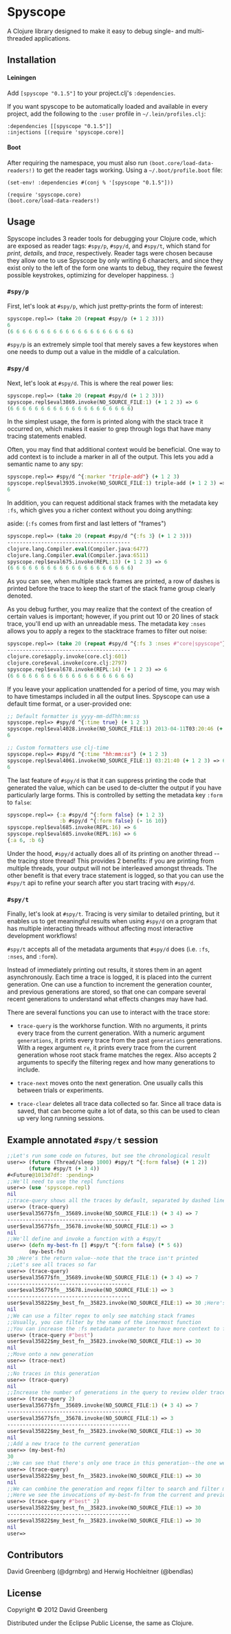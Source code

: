 # Spyscope

A Clojure library designed to make it easy to debug single- and multi-threaded applications.

## Installation


#### Leiningen

Add `[spyscope "0.1.5"]` to your project.clj's `:dependencies`.

If you want spyscope to be automatically loaded and available in every project,
add the following to the `:user` profile in `~/.lein/profiles.clj`:

    :dependencies [[spyscope "0.1.5"]]
    :injections [(require 'spyscope.core)]

#### Boot

After requiring the namespace, you must also run `(boot.core/load-data-readers!)` 
to get the reader tags working. Using a `~/.boot/profile.boot` file:

```
(set-env! :dependencies #(conj % '[spyscope "0.1.5"]))

(require 'spyscope.core)
(boot.core/load-data-readers!)
```

## Usage

Spyscope includes 3 reader tools for debugging your Clojure code, which are exposed as reader tags:
`#spy/p`, `#spy/d`, and `#spy/t`, which stand for *print*, *details*, and *trace*, respectively.
Reader tags were chosen because they allow one to use Spyscope by only writing 6 characters, and
since they exist only to the left of the form one wants to debug, they require the fewest possible
keystrokes, optimizing for developer happiness. :)




### `#spy/p`

First, let's look at `#spy/p`, which just pretty-prints the form of interest:

```clojure
spyscope.repl=> (take 20 (repeat #spy/p (+ 1 2 3)))
6
(6 6 6 6 6 6 6 6 6 6 6 6 6 6 6 6 6 6 6 6)
```

`#spy/p` is an extremely simple tool that merely saves a few keystores when
one needs to dump out a value in the middle of a calculation.

### `#spy/d`

Next, let's look at `#spy/d`. This is where the real power lies:

```clojure
spyscope.repl=> (take 20 (repeat #spy/d (+ 1 2 3)))
spyscope.repl$eval3869.invoke(NO_SOURCE_FILE:1) (+ 1 2 3) => 6
(6 6 6 6 6 6 6 6 6 6 6 6 6 6 6 6 6 6 6 6)
```

In the simplest usage, the form is printed along with the stack trace
it occurred on, which makes it easier to grep through logs that have
many tracing statements enabled.

Often, you may find that additional context would be beneficial.
One way to add context is to include a marker in all of the output.
This lets you add a semantic name to any spy:

```clojure
spyscope.repl=> #spy/d ^{:marker "triple-add"} (+ 1 2 3)
spyscope.repl$eval3935.invoke(NO_SOURCE_FILE:1) triple-add (+ 1 2 3) => 6
6
```

In addition, you can request additional stack frames with the
metadata key `:fs`, which gives you a richer context without you
doing anything:

aside: (`:fs` comes from first and last letters of "frames")

```clojure
spyscope.repl=> (take 20 (repeat #spy/d ^{:fs 3} (+ 1 2 3)))
----------------------------------------
clojure.lang.Compiler.eval(Compiler.java:6477)
clojure.lang.Compiler.eval(Compiler.java:6511)
spyscope.repl$eval675.invoke(REPL:13) (+ 1 2 3) => 6
(6 6 6 6 6 6 6 6 6 6 6 6 6 6 6 6 6 6 6 6)
```

As you can see, when multiple stack frames are printed, a row of dashes
is printed before the trace to keep the start of the stack frame group
clearly denoted.

As you debug further, you may realize that the context of the creation of
certain values is important; however, if you print out 10 or 20 lines of
stack trace, you'll end up with an unreadable mess. The metadata key `:nses`
allows you to apply a regex to the stacktrace frames to filter out noise:

```clojure
spyscope.repl=> (take 20 (repeat #spy/d ^{:fs 3 :nses #"core|spyscope"} (+ 1 2 3)))
----------------------------------------
clojure.core$apply.invoke(core.clj:601)
clojure.core$eval.invoke(core.clj:2797)
spyscope.repl$eval678.invoke(REPL:14) (+ 1 2 3) => 6
(6 6 6 6 6 6 6 6 6 6 6 6 6 6 6 6 6 6 6 6)
```

If you leave your application unattended for a period of time, you may
wish to have timestamps included in all the output lines. Spyscope can use
a default time format, or a user-provided one:

```clojure
;; Default formatter is yyyy-mm-ddThh:mm:ss
spyscope.repl=> #spy/d ^{:time true} (+ 1 2 3)
spyscope.repl$eval4028.invoke(NO_SOURCE_FILE:1) 2013-04-11T03:20:46 (+ 1 2 3) => 6
6
```

```clojure
;; Custom formatters use clj-time
spyscope.repl=> #spy/d ^{:time "hh:mm:ss"} (+ 1 2 3)
spyscope.repl$eval4061.invoke(NO_SOURCE_FILE:1) 03:21:40 (+ 1 2 3) => 6
6
```

The last feature of `#spy/d` is that it can suppress printing the code
that generated the value, which can be used to de-clutter the output
if you have particularly large forms. This is controlled by setting
the metadata key `:form` to `false`:

```clojure
spyscope.repl=> {:a #spy/d ^{:form false} (+ 1 2 3)
                 :b #spy/d ^{:form false} (- 16 10)}
spyscope.repl$eval685.invoke(REPL:16) => 6
spyscope.repl$eval685.invoke(REPL:16) => 6
{:a 6, :b 6}
```

Under the hood, `#spy/d` actually does all of its printing on another thread
--the tracing store thread! This provides 2 benefits: if you are printing
from multiple threads, your output will not be interleaved amongst threads. The
other benefit is that every trace statement is logged, so that you can use
the `#spy/t` api to refine your search after you start tracing with `#spy/d`.

### `#spy/t`

Finally, let's look at `#spy/t`. Tracing is very similar to detailed
printing, but it enables us to get meaningful results when using `#spy/d`
on a program that has multiple interacting threads without affecting
most interactive development workflows!

`#spy/t` accepts all of the metadata arguments that `#spy/d` does (i.e.
`:fs`, `:nses`, and `:form`).

Instead of immediately printing out results, it stores them in an
agent asynchronously. Each time a trace is logged, it is placed into
the current generation. One can use a function to increment the generation
counter, and previous generations are stored, so that one can compare
several recent generations to understand what effects changes may have had.

There are several functions you can use to interact with the trace store:

* `trace-query` is the workhorse function. With no arguments, it prints every
trace from the current generation. With a numeric argument `generations`,
it prints every trace from the past `generations` generations. With a
regex argument `re`, it prints every trace from the current generation whose
root stack frame matches the regex. Also accepts 2 arguments to specify the
filtering regex and how many generations to include.

* `trace-next` moves onto the next generation. One usually calls this between
trials or experiments.

* `trace-clear` deletes all trace data collected so far. Since all trace
data is saved, that can become quite a lot of data, so this can be used
to clean up very long running sessions.

## Example annotated `#spy/t` session

```clojure
;;Let's run some code on futures, but see the chronological result
user=> (future (Thread/sleep 1000) #spy/t ^{:form false} (+ 1 2))
       (future #spy/t (+ 3 4))
#<Future@1013d7df: :pending>
;;We'll need to use the repl functions
user=> (use 'spyscope.repl)
nil
;;trace-query shows all the traces by default, separated by dashed lines
user=> (trace-query)
user$eval35677$fn__35689.invoke(NO_SOURCE_FILE:1) (+ 3 4) => 7
----------------------------------------
user$eval35677$fn__35678.invoke(NO_SOURCE_FILE:1) => 3
nil
;;We'll define and invoke a function with a #spy/t
user=> (defn my-best-fn [] #spy/t ^{:form false} (* 5 6))
       (my-best-fn)
30 ;Here's the return value--note that the trace isn't printed
;;Let's see all traces so far 
user=> (trace-query)
user$eval35677$fn__35689.invoke(NO_SOURCE_FILE:1) (+ 3 4) => 7
----------------------------------------
user$eval35677$fn__35678.invoke(NO_SOURCE_FILE:1) => 3
----------------------------------------
user$eval35822$my_best_fn__35823.invoke(NO_SOURCE_FILE:1) => 30 ;Here's our new trace
nil
;;We can use a filter regex to only see matching stack frames 
;;Usually, you can filter by the name of the innermost function
;;You can increase the :fs metadata parameter to have more context to filter by
user=> (trace-query #"best")
user$eval35822$my_best_fn__35823.invoke(NO_SOURCE_FILE:1) => 30
nil
;;Move onto a new generation
user=> (trace-next)
nil
;;No traces in this generation
user=> (trace-query)
nil
;;Increase the number of generations in the query to review older traces
user=> (trace-query 2)
user$eval35677$fn__35689.invoke(NO_SOURCE_FILE:1) (+ 3 4) => 7
----------------------------------------
user$eval35677$fn__35678.invoke(NO_SOURCE_FILE:1) => 3
----------------------------------------
user$eval35822$my_best_fn__35823.invoke(NO_SOURCE_FILE:1) => 30
nil
;;Add a new trace to the current generation
user=> (my-best-fn)
30
;;We can see that there's only one trace in this generation--the one we just made
user=> (trace-query)
user$eval35822$my_best_fn__35823.invoke(NO_SOURCE_FILE:1) => 30
nil
;;We can combine the generation and regex filter to search and filter many generations
;;Here we see the invocations of my-best-fn from the current and previous generation
user=> (trace-query #"best" 2)
user$eval35822$my_best_fn__35823.invoke(NO_SOURCE_FILE:1) => 30
----------------------------------------
user$eval35822$my_best_fn__35823.invoke(NO_SOURCE_FILE:1) => 30
nil
user=> 
```

## Contributors

David Greenberg (@dgrnbrg) and Herwig Hochleitner (@bendlas)

## License

Copyright © 2012 David Greenberg

Distributed under the Eclipse Public License, the same as Clojure.
